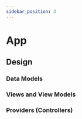 ```yaml
---
sidebar_position: 3
---
```


# App

## Design

### Data Models

### Views and View Models

### Providers (Controllers)
